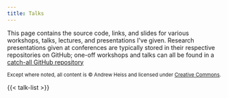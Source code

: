 ```yaml
---
title: Talks
---
```


This page contains the source code, links, and slides for various workshops, talks, lectures, and presentations I've given. Research presentations given at conferences are typically stored in their respective repositories on GitHub; one-off workshops and talks can all be found in a [catch-all GitHub repository](https://github.com/andrewheiss/talks)

<small>Except where noted, all content is © Andrew Heiss and licensed under [Creative Commons](https://creativecommons.org/licenses/by-sa/4.0/).</small>

{{< talk-list >}}
